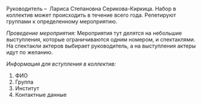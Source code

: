 Руководитель –  Лариса Степановна Серикова-Киркица.
Набор в коллектив может происходить в течение всего года. Репетируют группами к определенному мероприятию.

_Проведение мероприятия:_
Мероприятия тут делятся на небольшие выступления, которые ограничиваются одним номером, и спектаклями. На спектакли актеров выбирает руководитель, а на выступления актеры идут по желанию.

_Информация для вступления в коллектив:_
1. ФИО
2. Группа
3. Институт
4. Контактные данные